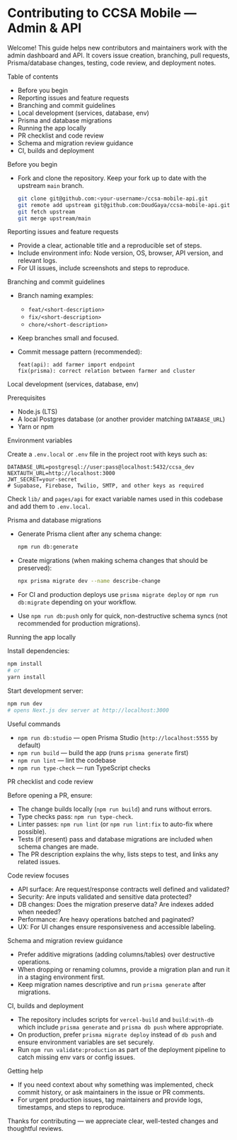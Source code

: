 # Contributing to CCSA Mobile — Admin & API

Welcome! This guide helps new contributors and maintainers work with the admin dashboard and API. It covers issue creation, branching, pull requests, Prisma/database changes, testing, code review, and deployment notes.

Table of contents

- Before you begin
- Reporting issues and feature requests
- Branching and commit guidelines
- Local development (services, database, env)
- Prisma and database migrations
- Running the app locally
- PR checklist and code review
- Schema and migration review guidance
- CI, builds and deployment

Before you begin

- Fork and clone the repository. Keep your fork up to date with the upstream `main` branch.

  ```bash
  git clone git@github.com:<your-username>/ccsa-mobile-api.git
  git remote add upstream git@github.com:DoudGaya/ccsa-mobile-api.git
  git fetch upstream
  git merge upstream/main
  ```

Reporting issues and feature requests

- Provide a clear, actionable title and a reproducible set of steps.
- Include environment info: Node version, OS, browser, API version, and relevant logs.
- For UI issues, include screenshots and steps to reproduce.

Branching and commit guidelines

- Branch naming examples:
  - `feat/<short-description>`
  - `fix/<short-description>`
  - `chore/<short-description>`

- Keep branches small and focused.
- Commit message pattern (recommended):

  ```text
  feat(api): add farmer import endpoint
  fix(prisma): correct relation between farmer and cluster
  ```

Local development (services, database, env)

Prerequisites

- Node.js (LTS)
- A local Postgres database (or another provider matching `DATABASE_URL`)
- Yarn or npm

Environment variables

Create a `.env.local` or `.env` file in the project root with keys such as:

```text
DATABASE_URL=postgresql://user:pass@localhost:5432/ccsa_dev
NEXTAUTH_URL=http://localhost:3000
JWT_SECRET=your-secret
# Supabase, Firebase, Twilio, SMTP, and other keys as required
```

Check `lib/` and `pages/api` for exact variable names used in this codebase and add them to `.env.local`.

Prisma and database migrations

- Generate Prisma client after any schema change:

  ```bash
  npm run db:generate
  ```

- Create migrations (when making schema changes that should be preserved):

  ```bash
  npx prisma migrate dev --name describe-change
  ```

- For CI and production deploys use `prisma migrate deploy` or `npm run db:migrate` depending on your workflow.
- Use `npm run db:push` only for quick, non-destructive schema syncs (not recommended for production migrations).

Running the app locally

Install dependencies:

```bash
npm install
# or
yarn install
```

Start development server:

```bash
npm run dev
# opens Next.js dev server at http://localhost:3000
```

Useful commands

- `npm run db:studio` — open Prisma Studio (`http://localhost:5555` by default)
- `npm run build` — build the app (runs `prisma generate` first)
- `npm run lint` — lint the codebase
- `npm run type-check` — run TypeScript checks

PR checklist and code review

Before opening a PR, ensure:

- The change builds locally (`npm run build`) and runs without errors.
- Type checks pass: `npm run type-check`.
- Linter passes: `npm run lint` (or `npm run lint:fix` to auto-fix where possible).
- Tests (if present) pass and database migrations are included when schema changes are made.
- The PR description explains the why, lists steps to test, and links any related issues.

Code review focuses

- API surface: Are request/response contracts well defined and validated?
- Security: Are inputs validated and sensitive data protected?
- DB changes: Does the migration preserve data? Are indexes added when needed?
- Performance: Are heavy operations batched and paginated?
- UX: For UI changes ensure responsiveness and accessible labeling.

Schema and migration review guidance

- Prefer additive migrations (adding columns/tables) over destructive operations.
- When dropping or renaming columns, provide a migration plan and run it in a staging environment first.
- Keep migration names descriptive and run `prisma generate` after migrations.

CI, builds and deployment

- The repository includes scripts for `vercel-build` and `build:with-db` which include `prisma generate` and `prisma db push` where appropriate.
- On production, prefer `prisma migrate deploy` instead of `db push` and ensure environment variables are set securely.
- Run `npm run validate:production` as part of the deployment pipeline to catch missing env vars or config issues.

Getting help

- If you need context about why something was implemented, check commit history, or ask maintainers in the issue or PR comments.
- For urgent production issues, tag maintainers and provide logs, timestamps, and steps to reproduce.

Thanks for contributing — we appreciate clear, well-tested changes and thoughtful reviews.
